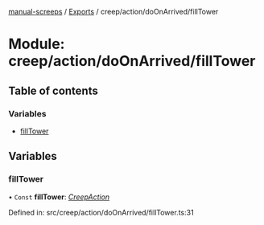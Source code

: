 [manual-screeps](../README.md) / [Exports](../modules.md) / creep/action/doOnArrived/fillTower

# Module: creep/action/doOnArrived/fillTower

## Table of contents

### Variables

- [fillTower](creep_action_doonarrived_filltower.md#filltower)

## Variables

### fillTower

• `Const` **fillTower**: [*CreepAction*](../interfaces/creep_action_doonarrived.creepaction.md)

Defined in: src/creep/action/doOnArrived/fillTower.ts:31
